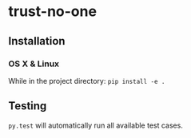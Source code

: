 # trust-no-one

## Installation

### OS X & Linux
While in the project directory: `pip install -e .`

## Testing
`py.test` will automatically run all available test cases.
